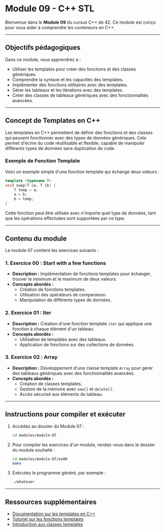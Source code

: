 # Module 09 - C++ STL

Bienvenue dans le **Module 09** du cursus C++ de 42. Ce module est conçu pour vous aider à comprendre les conteneurs en C++.

---

## Objectifs pédagogiques

Dans ce module, vous apprendrez à :

- Utiliser les templates pour créer des fonctions et des classes génériques.
- Comprendre la syntaxe et les capacités des templates.
- Implémenter des fonctions utilitaires avec des templates.
- Gérer les tableaux et les itérations avec des templates.
- Créer des classes de tableaux génériques avec des fonctionnalités avancées.

---

## Concept de Templates en C++

Les templates en C++ permettent de définir des fonctions et des classes qui peuvent fonctionner avec des types de données génériques. Cela permet d'écrire du code réutilisable et flexible, capable de manipuler différents types de données sans duplication de code.

### Exemple de Fonction Template

Voici un exemple simple d'une fonction template qui échange deux valeurs :

```cpp
template <typename T>
void swap(T &a, T &b) {
    T temp = a;
    a = b;
    b = temp;
}
```
Cette fonction peut être utilisée avec n'importe quel type de données, tant que les opérations effectuées sont supportées par ce type.

---

## Contenu du module

Le module 07 contient les exercices suivants :

### 1. **Exercice 00 : Start with a few functions**
   - **Description :** Implémentation de fonctions templates pour échanger, trouver le minimum et le maximum de deux valeurs.
   - **Concepts abordés :**
     - Création de fonctions templates.
     - Utilisation des opérateurs de comparaison.
     - Manipulation de différents types de données.

### 2. **Exercice 01 : Iter**
   - **Description :** Création d'une fonction template `iter` qui applique une fonction à chaque élément d'un tableau.
   - **Concepts abordés :**
     - Utilisation de templates avec des tableaux.
     - Application de fonctions sur des collections de données.

### 3. **Exercice 02 : Array**
   - **Description :** Développement d'une classe template `Array` pour gérer des tableaux génériques avec des fonctionnalités avancées.
   - **Concepts abordés :**
     - Création de classes templates.
     - Gestion de la mémoire avec `new[]` et `delete[]`.
     - Accès sécurisé aux éléments du tableau.

---

## Instructions pour compiler et exécuter

1. Accédez au dossier du Module 07 :
   ```bash
   cd modules/module-07

2. Pour compiler les exercices d'un module, rendez-vous dans le dossier du module souhaité :
   ```bash
   cd modules/module-07/ex00
   make

3. Exécutez le programme généré, par exemple :
   ```bash
   ./whatever

---

## Ressources supplémentaires

- [Documentation sur les templates en C++](https://en.cppreference.com/w/cpp/language/templates)
- [Tutoriel sur les fonctions templates](https://www.learncpp.com/cpp-tutorial/function-templates/)
- [Introduction aux classes templates](https://www.learncpp.com/cpp-tutorial/class-templates/)